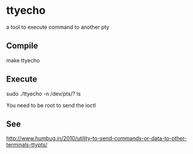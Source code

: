 # ttyecho
a tool to execute command to another pty

## Compile
make ttyecho

## Execute
sudo ./ttyecho -n /dev/pts/? ls

You need to be root to send the ioctl

## See
http://www.humbug.in/2010/utility-to-send-commands-or-data-to-other-terminals-ttypts/
